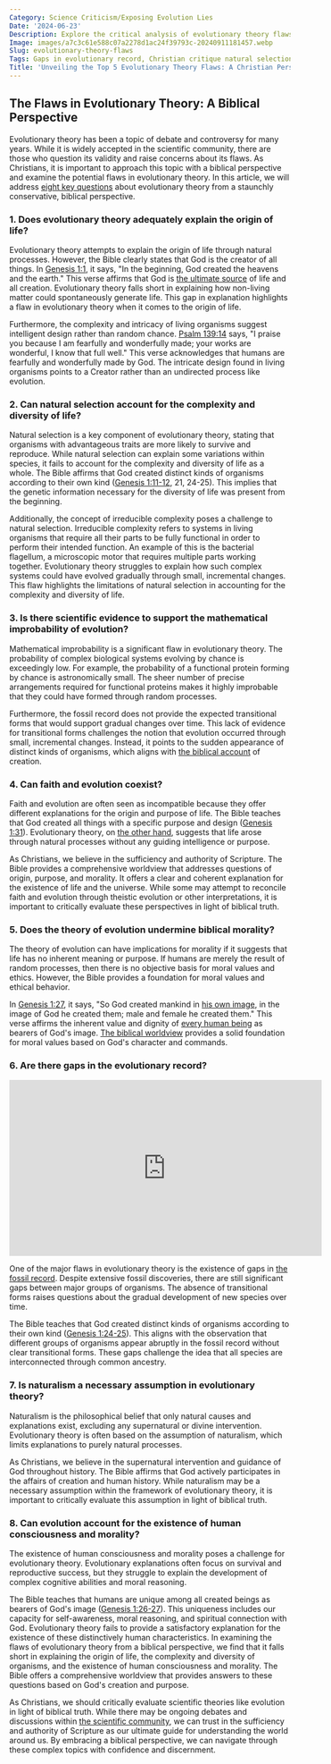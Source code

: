 ```yaml
---
Category: Science Criticism/Exposing Evolution Lies
Date: '2024-06-23'
Description: Explore the critical analysis of evolutionary theory flaws, including gaps in the record, Christian skepticism of natural selection, and mathematical challenges to Darwinian concepts. Uncover the complexities and controversies surrounding evolutionary theory in this insightful article.
Image: images/a7c3c61e588c07a2278d1ac24f39793c-20240911181457.webp
Slug: evolutionary-theory-flaws
Tags: Gaps in evolutionary record, Christian critique natural selection, Exposing Darwinian theory errors, Mathematical improbability evolution, Faith-based evolution skepticism
Title: 'Unveiling the Top 5 Evolutionary Theory Flaws: A Christian Perspective'
---
```


## The Flaws in Evolutionary Theory: A Biblical Perspective
Evolutionary theory has been a topic of debate and controversy for many years. While it is widely accepted in the scientific community, there are those who question its validity and raise concerns about its flaws. As Christians, it is important to approach this topic with a biblical perspective and examine the potential flaws in evolutionary theory. In this article, we will address [eight key questions](/divine-design-in-nature) about evolutionary theory from a staunchly conservative, biblical perspective.

### 1. Does evolutionary theory adequately explain the origin of life?

Evolutionary theory attempts to explain the origin of life through natural processes. However, the Bible clearly states that God is the creator of all things. In [Genesis 1:1](https://www.bibleref.com/Genesis/1/Genesis-1-1.html), it says, "In the beginning, God created the heavens and the earth." This verse affirms that God is [the ultimate source](/teacher-training) of life and all creation. Evolutionary theory falls short in explaining how non-living matter could spontaneously generate life. This gap in explanation highlights a flaw in evolutionary theory when it comes to the origin of life.

Furthermore, the complexity and intricacy of living organisms suggest intelligent design rather than random chance. [Psalm 139:14](https://www.bibleref.com/Psalm/139/Psalm-139-14.html) says, "I praise you because I am fearfully and wonderfully made; your works are wonderful, I know that full well." This verse acknowledges that humans are fearfully and wonderfully made by God. The intricate design found in living organisms points to a Creator rather than an undirected process like evolution.

### 2. Can natural selection account for the complexity and diversity of life?

Natural selection is a key component of evolutionary theory, stating that organisms with advantageous traits are more likely to survive and reproduce. While natural selection can explain some variations within species, it fails to account for the complexity and diversity of life as a whole. The Bible affirms that God created distinct kinds of organisms according to their own kind ([Genesis 1:11-12](https://www.bibleref.com/Genesis/1/Genesis-1-11.html), 21, 24-25). This implies that the genetic information necessary for the diversity of life was present from the beginning.

Additionally, the concept of irreducible complexity poses a challenge to natural selection. Irreducible complexity refers to systems in living organisms that require all their parts to be fully functional in order to perform their intended function. An example of this is the bacterial flagellum, a microscopic motor that requires multiple parts working together. Evolutionary theory struggles to explain how such complex systems could have evolved gradually through small, incremental changes. This flaw highlights the limitations of natural selection in accounting for the complexity and diversity of life.

### 3. Is there scientific evidence to support the mathematical improbability of evolution?

Mathematical improbability is a significant flaw in evolutionary theory. The probability of complex biological systems evolving by chance is exceedingly low. For example, the probability of a functional protein forming by chance is astronomically small. The sheer number of precise arrangements required for functional proteins makes it highly improbable that they could have formed through random processes.

Furthermore, the fossil record does not provide the expected transitional forms that would support gradual changes over time. This lack of evidence for transitional forms challenges the notion that evolution occurred through small, incremental changes. Instead, it points to the sudden appearance of distinct kinds of organisms, which aligns with [the biblical account](/creation-science-institutions) of creation.

### 4. Can faith and evolution coexist?

Faith and evolution are often seen as incompatible because they offer different explanations for the origin and purpose of life. The Bible teaches that God created all things with a specific purpose and design ([Genesis 1:31](https://www.bibleref.com/Genesis/1/Genesis-1-31.html)). Evolutionary theory, on [the other hand](/exploring-the-sacred-sites-of-bethany-and-jerusalem-a-christian-pilgrimage-guide), suggests that life arose through natural processes without any guiding intelligence or purpose.

As Christians, we believe in the sufficiency and authority of Scripture. The Bible provides a comprehensive worldview that addresses questions of origin, purpose, and morality. It offers a clear and coherent explanation for the existence of life and the universe. While some may attempt to reconcile faith and evolution through theistic evolution or other interpretations, it is important to critically evaluate these perspectives in light of biblical truth.

### 5. Does the theory of evolution undermine biblical morality?

The theory of evolution can have implications for morality if it suggests that life has no inherent meaning or purpose. If humans are merely the result of random processes, then there is no objective basis for moral values and ethics. However, the Bible provides a foundation for moral values and ethical behavior.

In [Genesis 1:27](https://www.bibleref.com/Genesis/1/Genesis-1-27.html), it says, "So God created mankind in [his own image](/legal-challenges), in the image of God he created them; male and female he created them." This verse affirms the inherent value and dignity of [every human being](/genetic-evidence-challenges) as bearers of God's image. [The biblical worldview](/creation-science-institutions) provides a solid foundation for moral values based on God's character and commands.

### 6. Are there gaps in the evolutionary record?


<iframe width="560" height="315" src="https://www.youtube.com/embed/4o__yuonzGE" frameborder="0" allow="autoplay; encrypted-media" allowfullscreen></iframe>


One of the major flaws in evolutionary theory is the existence of gaps in [the fossil record](/fossil-record-interpretation). Despite extensive fossil discoveries, there are still significant gaps between major groups of organisms. The absence of transitional forms raises questions about the gradual development of new species over time.

The Bible teaches that God created distinct kinds of organisms according to their own kind ([Genesis 1:24-25](https://www.bibleref.com/Genesis/1/Genesis-1-24.html)). This aligns with the observation that different groups of organisms appear abruptly in the fossil record without clear transitional forms. These gaps challenge the idea that all species are interconnected through common ancestry.

### 7. Is naturalism a necessary assumption in evolutionary theory?

Naturalism is the philosophical belief that only natural causes and explanations exist, excluding any supernatural or divine intervention. Evolutionary theory is often based on the assumption of naturalism, which limits explanations to purely natural processes.

As Christians, we believe in the supernatural intervention and guidance of God throughout history. The Bible affirms that God actively participates in the affairs of creation and human history. While naturalism may be a necessary assumption within the framework of evolutionary theory, it is important to critically evaluate this assumption in light of biblical truth.

### 8. Can evolution account for the existence of human consciousness and morality?

The existence of human consciousness and morality poses a challenge for evolutionary theory. Evolutionary explanations often focus on survival and reproductive success, but they struggle to explain the development of complex cognitive abilities and moral reasoning.

The Bible teaches that humans are unique among all created beings as bearers of God's image ([Genesis 1:26-27](https://www.bibleref.com/Genesis/1/Genesis-1-26.html)). This uniqueness includes our capacity for self-awareness, moral reasoning, and spiritual connection with God. Evolutionary theory fails to provide a satisfactory explanation for the existence of these distinctively human characteristics.
In examining the flaws of evolutionary theory from a biblical perspective, we find that it falls short in explaining the origin of life, the complexity and diversity of organisms, and the existence of human consciousness and morality. The Bible offers a comprehensive worldview that provides answers to these questions based on God's creation and purpose.

As Christians, we should critically evaluate scientific theories like evolution in light of biblical truth. While there may be ongoing debates and discussions within [the scientific community](/conversion-therapy-support), we can trust in the sufficiency and authority of Scripture as our ultimate guide for understanding the world around us. By embracing a biblical perspective, we can navigate through these complex topics with confidence and discernment.